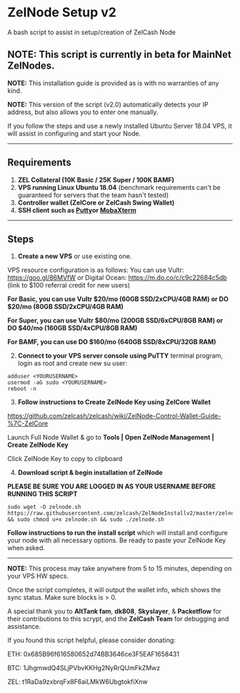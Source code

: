 # ZelNode Setup v2
A bash script to assist in setup/creation of ZelCash Node

## NOTE: This script is currently in beta for MainNet ZelNodes.

**NOTE:** This installation guide is provided as is with no warranties of any kind.

**NOTE:** This version of the script (v2.0) automatically detects your IP address, but also allows you to enter one manually. 

If you follow the steps and use a newly installed Ubuntu Server 18.04 VPS, it will assist in configuring and start your Node.

***
## Requirements
1) **ZEL Collateral (10K Basic / 25K Super / 100K BAMF)**
2) **VPS running Linux Ubuntu 18.04** (benchmark requirements can't be guaranteed for servers that the team hasn't tested)
3) **Controller wallet (ZelCore or ZelCash Swing Wallet)**
4) **SSH client such as [Putty](https://www.putty.org/)or [MobaXterm](https://mobaxterm.mobatek.net/)**

***
## Steps

1) **Create a new VPS** or use existing one.

VPS resource configuration is as follows:
You can use Vultr: https://goo.gl/86MVfW
or Digital Ocean: https://m.do.co/c/c9c22684c5db (link to $100 referral credit for new users)

   **For Basic, you can use Vultr $20/mo (60GB SSD/2xCPU/4GB RAM) or DO $20/mo (80GB SSD/2xCPU/4GB RAM)**

   **For Super, you can use Vultr $80/mo (200GB SSD/6xCPU/8GB RAM) or DO  $40/mo (160GB SSD/4xCPU/8GB RAM)**

   **For BAMF, you can use DO $160/mo (640GB SSD/8xCPU/32GB RAM)**

2) **Connect to your VPS server console using PuTTY** terminal program, login as root and create new su user:

```
adduser <YOURUSERNAME>
usermod -aG sudo <YOURUSERNAME>
reboot -n
```

3) **Follow instructions to Create ZelNode Key using ZelCore Wallet**

https://github.com/zelcash/zelcash/wiki/ZelNode-Control-Wallet-Guide-%7C-ZelCore

Launch Full Node Wallet & go to **Tools | Open ZelNode Management | Create ZelNode Key**

Click ZelNode Key to copy to clipboard

4) **Download script & begin installation of ZelNode**

**PLEASE BE SURE YOU ARE LOGGED IN AS YOUR USERNAME BEFORE RUNNING THIS SCRIPT**

```
sudo wget -O zelnode.sh https://raw.githubusercontent.com/zelcash/ZelNodeInstallv2/master/zelnodev2.sh && sudo chmod u+x zelnode.sh && sudo ./zelnode.sh
```

**Follow instructions to run the install script** which will install and configure your node with all necessary options.
Be ready to paste your ZelNode Key when asked.

***
__NOTE:__ This process may take anywhere from 5 to 15 minutes, depending on your VPS HW specs.

Once the script completes, it will output the wallet info, which shows the sync status. Make sure blocks is > 0.

A special thank you to **AltTank fam**, **dk808**, **Skyslayer**, & **Packetflow** for their contributions to this scrypt, and the **ZelCash Team** for debugging and assistance.

If you found this script helpful, please consider donating:

ETH: 0x685B96f616580652d74BB3646ce3F5EAF1658431

BTC: 1JhgmwdQ4SLjPVbvKKHg2NyRrQUmFkZMwz

ZEL: t1RaDa9zxbrqFx8F6aiLMkW6UbgtokfiXnw